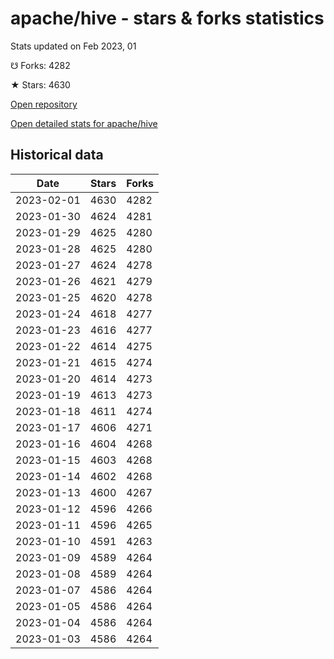 # apache/hive - stars & forks statistics

Stats updated on Feb 2023, 01

☋ Forks: 4282

★ Stars: 4630

[Open repository](https://github.com/apache/hive)

[Open detailed stats for apache/hive](https://reviewgithub.com/rep/apache/hive)

## Historical data
| Date | Stars | Forks |
|------|-------|-------|
| 2023-02-01 | 4630 | 4282 | 
| 2023-01-30 | 4624 | 4281 | 
| 2023-01-29 | 4625 | 4280 | 
| 2023-01-28 | 4625 | 4280 | 
| 2023-01-27 | 4624 | 4278 | 
| 2023-01-26 | 4621 | 4279 | 
| 2023-01-25 | 4620 | 4278 | 
| 2023-01-24 | 4618 | 4277 | 
| 2023-01-23 | 4616 | 4277 | 
| 2023-01-22 | 4614 | 4275 | 
| 2023-01-21 | 4615 | 4274 | 
| 2023-01-20 | 4614 | 4273 | 
| 2023-01-19 | 4613 | 4273 | 
| 2023-01-18 | 4611 | 4274 | 
| 2023-01-17 | 4606 | 4271 | 
| 2023-01-16 | 4604 | 4268 | 
| 2023-01-15 | 4603 | 4268 | 
| 2023-01-14 | 4602 | 4268 | 
| 2023-01-13 | 4600 | 4267 | 
| 2023-01-12 | 4596 | 4266 | 
| 2023-01-11 | 4596 | 4265 | 
| 2023-01-10 | 4591 | 4263 | 
| 2023-01-09 | 4589 | 4264 | 
| 2023-01-08 | 4589 | 4264 | 
| 2023-01-07 | 4586 | 4264 | 
| 2023-01-05 | 4586 | 4264 | 
| 2023-01-04 | 4586 | 4264 | 
| 2023-01-03 | 4586 | 4264 | 

